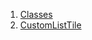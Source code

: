 

1. [Classes](file-___home_harshil_Desktop_open-source_palisadoes_talawa_lib_widgets_custom_list_tile/#classes)
2. [CustomListTile](file-___home_harshil_Desktop_open-source_palisadoes_talawa_lib_widgets_custom_list_tile/CustomListTile-class.html)
